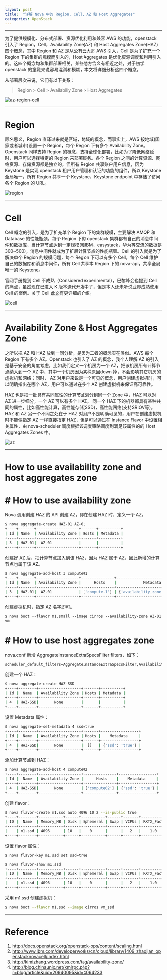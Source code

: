 ```yaml
---
layout: post
title:  "详解 Nova 中的 Region, Cell, AZ 和 Host Aggregates"
categories: OpenStack
---
```


---------------------

为了提供规模化、分布式部署、资源优化利用和兼容 AWS 的功能，openstack 引入了 Region，Cell，Availability Zone(AZ) 和 Host Aggregates Zone(HAZ) 四个概念，其中 Region 和 AZ 是从公有云大哥 AWS 引入，Cell 是为了扩充一个 Region 下的集群的规模而引入的，Host Aggregates 是优化资源调度和利用引入的。这四个概念均和集群部署相关，某些地方含义有相近之处，对于初学 openstack 的童鞋来说容易混淆和模糊，本文将详细分析这四个概念。

从部署层次来说，它们有以下关系：

>Region > Cell > Availabiliy Zone > Host Aggregates

![az-region-cell](http://7xp2eu.com1.z0.glb.clouddn.com/az_cell_region.jpg)

-----------------------

# Region

顾名思义，Region 直译过来就是区域，地域的概念，而事实上，AWS 按地域(国家或者城市)设置一个 Region，每个 Region 下有多个 Availability Zone。Openstack 同样支持 Region 的概念，支持全球化部署，比如为了降低网络延时，用户可以选择特定的 Region 来部署服务。各个 Region 之间的计算资源、网络资源、存储资源都是独立的，但所有 Region 共享账户用户信息，因为 Keystone 是实现 openstack 租户用户管理和认证的功能的组件，所以 Keystone 全局唯一，所有 Region 共享一个 Keystone，Keystone endpoint 中存储了访问各个 Region 的 URL。

![region](http://7xp2eu.com1.z0.glb.clouddn.com/region.jpg)


-----------------------

# Cell

Cell 概念的引入，是为了扩充单个 Region 下的集群规模，主要解决 AMQP 和 Database 的性能瓶颈，每个 Region 下的 openstack 集群都有自己的消息中间件和数据库，当计算节点达到一定规模(和IBM，easystack，华为等交流的数据是300~500)，消息中间件就成为了扩展计算节点的性能瓶颈。Cell 的引入就是为了解决单个 Region 的规模问题，每个 Region 下可以有多个 Cell，每个 Cell 维护自己的数据库和消息中间件，所有 Cell 共享本 Region 下的 nova-api，共享全局唯一的 Keystone。
 
官网手册提到 Cell 不成熟（Considered experimental），巴黎峰会也提到 Cell 的痛点，虽然现在已进入 K 版本迭代开发中了，但是本人还未听说业界成熟使用 Cell 的案例。关于 Cell [此文](http://www.ibm.com/developerworks/cn/cloud/library/1409_zhaojian_openstacknovacell/index.html)有更详细的介绍。

![cell](http://7xp2eu.com1.z0.glb.clouddn.com/cell.jpg)


-----------------------

# Availability Zone & Host Aggregates Zone

之所以把 AZ 和 HAZ 放到一同分析，是因为二者的概念实在类似。AWS 每个 Region 下有多个 AZ。Openstack 也引入了 AZ 的概念，我个人理解 AZ 的引入是基于安全的角度考虑，比如我们定义一个机房为一个 AZ，把该机房所有计算节点纳入到一个 AZ 中，其中一个机房因为某种原因down 掉，不会影响其它机房的虚拟机和网络；同时， AZ 对用户来说是一个可见的概念，用户创建虚拟机时，可以明确指出在哪个 AZ，用户可以通过在多个 AZ 创建虚拟机来保证高可靠性。

HAZ 也是把一批具有共同属性的计算节点划分到同一个 Zone 中，HAZ 可以对 AZ 进一步细分，一个 AZ 可以有多个 HAZ。 同一个 HAZ 下的机器都具有某种共同的属性，比如高性能计算，高性能存储(SSD)，高性能网络(支持SRIOV等)。HAZ 和 AZ 另一个不同之处在于 HAZ 对用户不是明确可见的，用户在创建虚拟机时不能像指定 AZ 一样直接指定 HAZ，但是可以通过在 Instance Flavor 中设置相关属性，由 nova-scheduler 调度根据该调度策略调度到满足该属性的的 Host Aggregates Zones 中。

![az](http://7xp2eu.com1.z0.glb.clouddn.com/az-haz.jpg)

-----------------------

# How to use availability zone and host aggregates zone 

# # How to use availability zone

Nova 调用创建 HAZ 的 API 创建 AZ，即在创建 HAZ 时，定义一个 AZ。

~~~ bash
$ nova aggregate-create HAZ-01 AZ-01
+----+-------+-------------------+-------+----------+
| Id | Name  | Availability Zone | Hosts | Metadata |
+----+-------+-------------------+-------+----------+
| 3  | HAZ-01|  AZ-01            |       |          |
+----+-------+-------------------+-------+----------+
~~~ 

创建好 AZ 后，把计算节点加入到该 HAZ，因为 HAZ 属于 AZ，因此新增的计算节点也属于该 AZ。

~~~ bash
$ nova aggregate-add-host 3 compute01
+----+-------+-------------------+---------------+--------------------------------+
| Id | Name  | Availability Zone |      Hosts    |            Metadata            |
+----+-------+-------------------+---------------+--------------------------------+
| 3  | HAZ-01|  AZ-01            | ['compute-1'] | {'availability_zone': 'AZ-01'} |
+----+-------+-------------------+---------------+--------------------------------+
~~~ 

创建虚拟机时，指定 AZ 名字即可。

~~~ 
$ nova boot --flavor m1.small --image cirros --availability-zone AZ-01 vm
~~~ 

# # How to use host aggregates zone

nova.conf 新增 AggregateInstanceExtraSpecsFilter filters，如下：

~~~ 
scheduler_default_filters=AggregateInstanceExtraSpecsFilter,AvailabilityZoneFilter,RamFilter,ComputeFilter
~~~ 

创建一个 HAZ：

~~~ bash
$ nova aggregate-create HAZ-SSD
+----+--------+-------------------+-------+----------+
| Id |  Name  | Availability Zone | Hosts | Metadata |
+----+--------+-------------------+-------+----------+
| 4  | HAZ-SSD|       None        |       |          |
+----+--------+-------------------+-------+----------+
~~~ 

设置 Metadata 属性：

~~~ bash
$ nova aggregate-set-metadata 4 ssd=true
+----+--------+-------------------+-------+-----------------+
| Id |  Name  | Availability Zone | Hosts |    Metadata     |
+----+--------+-------------------+-------+-----------------+
| 4  | HAZ-SSD|       None        |  []   | {'ssd': 'true'} |
+----+--------+-------------------+-------+-----------------+
~~~ 

添加计算节点到 HAZ：

~~~ bash
$ nova aggregate-add-host 4 compute02
+----+--------+-------------------+---------------+-----------------+
| Id |  Name  | Availability Zone |      Hosts    |    Metadata     |
+----+--------+-------------------+---------------+-----------------+
| 4  | HAZ-SSD|       None        | ['compute02'] | {'ssd': 'true'} |
+----+--------+-------------------+---------------+-----------------+
~~~ 

创建 flavor：

~~~ bash
$ nova flavor-create m1.ssd auto 4096 10 2 --is-public true
+----+--------+-----------+------+-----------+------+-------+------------+-----------+---------------+
| ID |  Name  | Memory_MB | Disk | Ephemeral | Swap | VCPUs | RXTX_Factor| Is_Public | extra_specs   |
+----+--------+-----------+------+-----------+------+-------+------------+-----------+---------------+
|    | m1.ssd | 4096      | 10   |    0      |      |   2   |    1.0     |    True   |      {}       |
+----+--------+-----------+------+-----------+------+-------+------------+-----------+---------------+
~~~ 

设置 flavor 属性：

~~~ bash
$ nova flavor-key m1.ssd set ssd=true

$ nova flavor-show m1.ssd
+----+--------+-----------+------+-----------+------+-------+------------+-----------+------------------+
| ID |  Name  | Memory_MB | Disk | Ephemeral | Swap | VCPUs | RXTX_Factor| Is_Public |   extra_specs    |
+----+--------+-----------+------+-----------+------+-------+------------+-----------+------------------+
|    | m1.ssd | 4096      | 10   |    0      |      |   2   |    1.0     |    True   | {'ssd': 'true'}  |
+----+--------+-----------+------+-----------+------+-------+------------+-----------+------------------+
~~~ 

采用 m1.ssd 创建虚拟机：

~~~ bash
$ nova boot --flavor m1.ssd --image cirros vm_ssd
~~~ 

-----------------

#  Reference
1. http://docs.openstack.org/openstack-ops/content/scaling.html
2. http://www.ibm.com/developerworks/cn/cloud/library/1409_zhaojian_openstacknovacell/index.html
3. http://kimizhang.wordpress.com/tag/availability-zone/
4. http://blog.chinaunix.net/xmlrpc.php?r=blog/article&uid=20940095&id=4064233
